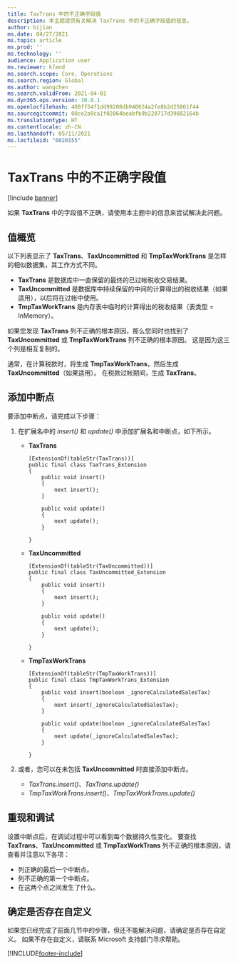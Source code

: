 ```yaml
---
title: TaxTrans 中的不正确字段值
description: 本主题提供有关解决 TaxTrans 中的不正确字段值的信息。
author: bijian
ms.date: 04/27/2021
ms.topic: article
ms.prod: ''
ms.technology: ''
audience: Application user
ms.reviewer: kfend
ms.search.scope: Core, Operations
ms.search.region: Global
ms.author: wangchen
ms.search.validFrom: 2021-04-01
ms.dyn365.ops.version: 10.0.1
ms.openlocfilehash: 488ff54f1dd99208db940024a2fe8b2d25861f44
ms.sourcegitcommit: 08ce2a9ca1f02064beabfb9b228717d39882164b
ms.translationtype: HT
ms.contentlocale: zh-CN
ms.lasthandoff: 05/11/2021
ms.locfileid: "6020155"
---
```

# <a name="incorrect-field-value-in-taxtrans"></a>TaxTrans 中的不正确字段值

[!include [banner](../includes/banner.md)]

如果 **TaxTrans** 中的字段值不正确，请使用本主题中的信息来尝试解决此问题。

## <a name="overview-of-values"></a>值概览
以下列表显示了 **TaxTrans**、**TaxUncommitted** 和 **TmpTaxWorkTrans** 是怎样的相似数据集，其工作方式不同。

  - **TaxTrans** 是数据库中一直保留的最终的已过帐税收交易结果。
  - **TaxUncommitted** 是数据库中持续保留的中间的计算得出的税收结果（如果适用），以后将在过帐中使用。
  - **TmpTaxWorkTrans** 是内存表中临时的计算得出的税收结果（表类型 = InMemory）。

如果您发现 **TaxTrans** 列不正确的根本原因，那么您同时也找到了 **TaxUncommitted** 或 **TmpTaxWorkTrans** 列不正确的根本原因。 这是因为这三个列是相互复制的。

通常，在计算税款时，将生成 **TmpTaxWorkTrans**，然后生成 **TaxUncommitted**（如果适用）。 在税款过帐期间，生成 **TaxTrans**。


## <a name="add-breakpoints"></a>添加中断点
要添加中断点，请完成以下步骤： 

1. 在扩展名中的 *insert()* 和 *update()* 中添加扩展名和中断点，如下所示。

     - **TaxTrans**

        ```x++
        [ExtensionOf(tableStr(TaxTrans))]
        public final class TaxTrans_Extension
        {
            public void insert()
            {
                next insert();
            }
        
            public void update()
            {
                next update();
            }
        
        }
        ```

     - **TaxUncommitted**

        ```x++
        [ExtensionOf(tableStr(TaxUncommitted))]
        public final class TaxUncommitted_Extension
        {
            public void insert()
            {
                next insert();
            }
        
            public void update()
            {
                next update();
            }
        
        }
        ```

     - **TmpTaxWorkTrans**

        ```x++
        [ExtensionOf(tableStr(TmpTaxWorkTrans))]
        public final class TmpTaxWorkTrans_Extension
        {
            public void insert(boolean _ignoreCalculatedSalesTax)
            {
                next insert(_ignoreCalculatedSalesTax);
            }
        
            public void update(boolean _ignoreCalculatedSalesTax)
            {
                next update(_ignoreCalculatedSalesTax);
            }
        
        }
        
        ```

2. 或者，您可以在未包括 **TaxUncommitted** 时直接添加中断点。

     - *TaxTrans.insert()*、*TaxTrans.update()*
     - *TmpTaxWorkTrans.insert()*、*TmpTaxWorkTrans.update()*

## <a name="reproduce-and-debug"></a>重现和调试

设置中断点后，在调试过程中可以看到每个数据持久性变化。 要查找 **TaxTrans**、**TaxUncommitted** 或 **TmpTaxWorkTrans** 列不正确的根本原因，请查看并注意以下各项：

- 列正确的最后一个中断点。
- 列不正确的第一个中断点。
- 在这两个点之间发生了什么。

## <a name="determine-whether-customization-exists"></a>确定是否存在自定义
如果您已经完成了前面几节中的步骤，但还不能解决问题，请确定是否存在自定义。 如果不存在自定义，请联系 Microsoft 支持部门寻求帮助。

[!INCLUDE[footer-include](../../includes/footer-banner.md)]

